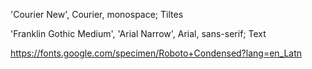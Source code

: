 'Courier New', Courier, monospace; Tiltes

'Franklin Gothic Medium', 'Arial Narrow', Arial, sans-serif; Text

https://fonts.google.com/specimen/Roboto+Condensed?lang=en_Latn
